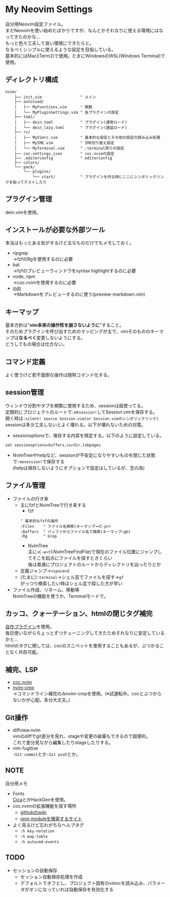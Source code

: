 # My Neovim Settings
自分用Neovim設定ファイル。  
まだNeovimを使い始めたばかりですが、なんとかそれなりに使える環境にはなってきたのかな...  
もっと色々工夫して良い環境にできたらと。  
なるべくシンプルに使えるような設定を目指している。  
基本的にはMac(iTerm2)で使用。たまにWindowsのWSL(Windows Terminal)で使用。  

## ディレクトリ構成
```
nvim/
    ├── init.vim                 " メイン
    ├── autoload/
    │   ├── MyFunctions.vim      " 関数
    │   └── MyPluginSettings.vim " 各プラグインの設定
    ├── toml/
    │   ├── dein.toml            " プラグイン(通常ロード)
    │   └── dein_lazy.toml       " プラグイン(遅延ロード)
    ├── rc/
    │   ├── MyVimrc.vim          " 基本的な設定とその他の設定の読み込み処理
    │   ├── MyIME.vim            " IME切り替え設定
    │   └── MyTerminal.vim       " :terminal周りの設定
    ├── coc-settings.json        " coc.nvimの設定
    ├── .editorconfig            " editorconfig
    ├── colors/
    └── pack/
        └── plugins/
            └── start/           " プラグインを作る時にここにシンボリックリンクを貼ってテストしたり
```

## プラグイン管理
dein.vimを使用。

## インストールが必要な外部ツール
本当はもっとある気がするけど主なものだけでもメモしておく。
- ripgrep  
→fzfのRgを使用するのに必要
- bat  
→fzfのプレビューウィンドウをsyntax highlightするのに必要
- node, npm  
→coc.nvimを使用するのに必要
- [mdr](https://github.com/MichaelMure/mdr)  
→Markdownをプレビューするのに使う(preview-markdown.vim)

## キーマップ
基本方針は"**vim本来の操作性を崩さないように**"すること。  
そのためプラグインを呼び出すためのマッピングが主で、vimそのもののキーマップは**なるべく**変更しないようにする。  
どうしてもの場合は仕方ない。

## コマンド定義
よく使うけど若干面倒な操作は随時コマンド化する。  


## session管理
ウィンドウ分割やタブを頻繁に使用するため、sessionは超使ってる。  
定期的にプロジェクトのルートで`:mksession!`してSession.vimを保存する。  
開く時は`:silent! source Session.vim(or Session.vimのシンボリックリンク)`  
sessionは多少工夫しないとよく壊れる。以下が壊れないための対策。
- sessionoptionsで、保存する内容を限定する。以下のように設定している。
```vim
set sessionoptions=buffers,curdir,tabpages
```
- NvimTreeやhelpなど、sessionが不安定になりやすいものを閉じた状態で`:mesession!`で保存する  
(helpは保存しないようにオプションで設定はしているが、念の為)

## ファイル管理
- ファイルの行き来
  - 主にfzfとNvimTreeで行き来する
    - fzf
    ```vim
    " 基本的なfzfの操作
    :Files    " ファイル名検索(キーマップ→<C-p>)
    :Buffers  " バッファからファイル名で検索(キーマップ→gb)
    :Rg       " Grep
    ```
    - NvimTree  
    主に`<C-w>t`(:NvimTreeFindFile)で現在のファイル位置にジャンプしてそこを起点にファイルを探すときくらい  
    後は普通にプロジェクトのルートからディレクトリを辿ったりとか
  - 定義ジャンプ→`<space>d`
  - (たまに)`:terminal`→シェル芸でファイルを探す→`gf`  
  がっつり検索したい時はシェル芸で探した方が早い
- ファイル作成、リネーム、移動等  
NvimTreeの機能を使うか、Terminalモードで。

## カッコ、クォーテーション、htmlの閉じタグ補完
[自作プラグイン](https://github.com/ukiuki-engineer/vim-autoclose)を使用。  
毎日使いながらちょっとずつチューニングしてきたためそれなりに安定しているかと...  
htmlのタグに関しては、cocのスニペットを使用することもあるが、ぶつかることなく共存可能。

## 補完、LSP
- [coc.nvim](https://github.com/neoclide/coc.nvim)
- [nvim-cmp](https://github.com/hrsh7th/nvim-cmp)  
→コマンドライン補完のみnvim-cmpを使用。(※試運転中。cocとぶつからないかが心配。多分大丈夫。)

## Git操作
- diffview.nvim  
vimのdiffでgit差分を見れ、stageや変更の破棄もできるので超便利。  
これで差分見ながら編集したりstageしたりする。
- vim-fugitive  
`:Git commit`とか`:Git push`とか。

## NOTE
自分用メモ
- Fonts  
[Cica](https://github.com/miiton/Cica/releases/download/v5.0.3/Cica_v5.0.3.zip)とかHackGenを使用。
- coc.nvimの拡張機能を探す場所
  - [githubのwiki](https://github.com/neoclide/coc.nvim/wiki/Using-coc-extensions#implemented-coc-extensions)
  - [npm moduleを検索するサイト](https://www.npmjs.com/search?q=keywords%3Acoc.nvim)
- よく見るけど忘れがちなヘルプタグ
  - `:h key-notation`
  - `:h map-table`
  - `:h autocmd-events`

## TODO
- セッションの自動保存
  - セッション自動保存処理を作成
  - デフォルトでオフとし、プロジェクト固有のvimrcを読み込み、パラメータがオンになっていれば自動保存を有効化する
